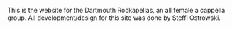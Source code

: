 This is the website for the Dartmouth Rockapellas, an all female a cappella group. All development/design for this site was done by Steffi Ostrowski. 